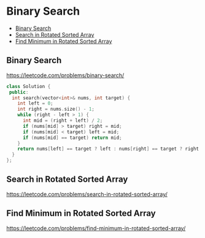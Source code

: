 # Binary Search
+ [Binary Search](#binary-search)
+ [Search in Rotated Sorted Array](#search-in-rotated-sorted-array)
+ [Find Minimum in Rotated Sorted Array](#find-minimum-in-rotated-sorted-array)

## Binary Search

https://leetcode.com/problems/binary-search/

```C++
class Solution {
 public:
  int search(vector<int>& nums, int target) {
    int left = 0;
    int right = nums.size() - 1;
    while (right - left > 1) {
      int mid = (right + left) / 2;
      if (nums[mid] > target) right = mid;
      if (nums[mid] < target) left = mid;
      if (nums[mid] == target) return mid;
    }
    return nums[left] == target ? left : nums[right] == target ? right : -1;
  }
};
```

## Search in Rotated Sorted Array

https://leetcode.com/problems/search-in-rotated-sorted-array/

## Find Minimum in Rotated Sorted Array

https://leetcode.com/problems/find-minimum-in-rotated-sorted-array/
